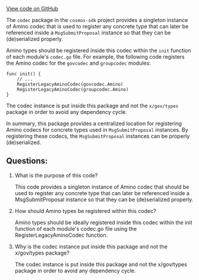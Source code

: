 [View code on GitHub](https://github.com/cosmos/cosmos-sdk.git/x/gov/codec/doc.go)

The `codec` package in the `cosmos-sdk` project provides a singleton instance of Amino codec that is used to register any concrete type that can later be referenced inside a `MsgSubmitProposal` instance so that they can be (de)serialized properly. 

Amino types should be registered inside this codec within the `init` function of each module's `codec.go` file. For example, the following code registers the Amino codec for the `govcodec` and `groupcodec` modules:

```
func init() {
    // ...
    RegisterLegacyAminoCodec(govcodec.Amino)
    RegisterLegacyAminoCodec(groupcodec.Amino)
}
```

The codec instance is put inside this package and not the `x/gov/types` package in order to avoid any dependency cycle. 

In summary, this package provides a centralized location for registering Amino codecs for concrete types used in `MsgSubmitProposal` instances. By registering these codecs, the `MsgSubmitProposal` instances can be properly (de)serialized.
## Questions: 
 1. What is the purpose of this code?
    
    This code provides a singleton instance of Amino codec that should be used to register any concrete type that can later be referenced inside a MsgSubmitProposal instance so that they can be (de)serialized properly.

2. How should Amino types be registered within this codec?
    
    Amino types should be ideally registered inside this codec within the init function of each module's codec.go file using the RegisterLegacyAminoCodec function.

3. Why is the codec instance put inside this package and not the x/gov/types package?
    
    The codec instance is put inside this package and not the x/gov/types package in order to avoid any dependency cycle.